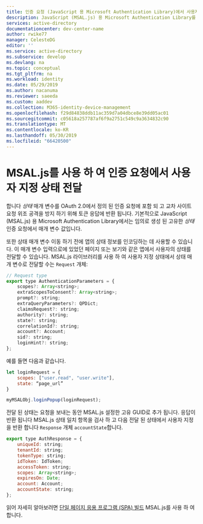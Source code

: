 ```yaml
---
title: 인증 요청 (JavaScript 용 Microsoft Authentication Library)에서 사용자 지정 상태 전달 | Azure
description: JavaScript (MSAL.js) 용 Microsoft Authentication Library를 사용 하 여 인증 요청에 사용자 지정 상태 매개 변수 값을 전달 하는 방법에 알아봅니다.
services: active-directory
documentationcenter: dev-center-name
author: rwike77
manager: CelesteDG
editor: ''
ms.service: active-directory
ms.subservice: develop
ms.devlang: na
ms.topic: conceptual
ms.tgt_pltfrm: na
ms.workload: identity
ms.date: 05/29/2019
ms.author: nacanuma
ms.reviewer: saeeda
ms.custom: aaddev
ms.collection: M365-identity-device-management
ms.openlocfilehash: f29d84838ddb11ac359d7a04dbce8e39dd05ac01
ms.sourcegitcommit: c05618a257787af6f9a2751c549c9a3634832c90
ms.translationtype: MT
ms.contentlocale: ko-KR
ms.lasthandoff: 05/30/2019
ms.locfileid: "66420500"
---
```

# <a name="pass-custom-state-in-authentication-requests-using-msaljs"></a>MSAL.js를 사용 하 여 인증 요청에서 사용자 지정 상태 전달
합니다 *상태* 매개 변수를 OAuth 2.0에서 정의 된 인증 요청에 포함 되 고 교차 사이트 요청 위조 공격을 방지 하기 위해 토큰 응답에 반환 됩니다. 기본적으로 JavaScript (MSAL.js) 용 Microsoft Authentication Library에서는 임의로 생성 된 고유한 *상태* 인증 요청에서 매개 변수 값입니다.

또한 상태 매개 변수 이동 하기 전에 앱의 상태 정보를 인코딩하는 데 사용할 수 있습니다. 이 매개 변수 입력으로에 있었던 페이지 또는 보기와 같은 앱에서 사용자의 상태를 전달할 수 있습니다. MSAL.js 라이브러리를 사용 하 여 사용자 지정 상태에서 상태 매개 변수로 전달할 수는 `Request` 개체:

```javascript
// Request type
export type AuthenticationParameters = {
    scopes?: Array<string>;
    extraScopesToConsent?: Array<string>;
    prompt?: string;
    extraQueryParameters?: QPDict;
    claimsRequest?: string;
    authority?: string;
    state?: string;
    correlationId?: string;
    account?: Account;
    sid?: string;
    loginHint?: string;
};
```

예를 들면 다음과 같습니다.

```javascript
let loginRequest = {
    scopes: ["user.read", "user.write"],
    state: “page_url”
}

myMSALObj.loginPopup(loginRequest);
```

전달 된 상태는 요청을 보내는 동안 MSAL.js 설정한 고유 GUID로 추가 됩니다. 응답이 반환 됩니다 MSAL.js 상태 일치 항목을 검사 하 고 다음 전달 된 상태에서 사용자 지정을 반환 합니다 `Response` 개체 `accountState`합니다.

```javascript
export type AuthResponse = {
    uniqueId: string;
    tenantId: string;
    tokenType: string;
    idToken: IdToken;
    accessToken: string;
    scopes: Array<string>;
    expiresOn: Date;
    account: Account;
    accountState: string;
};
```

읽어 자세히 알아보려면 [단일 페이지 응용 프로그램 (SPA) 빌드](scenario-spa-overview.md) MSAL.js를 사용 하 여 합니다.